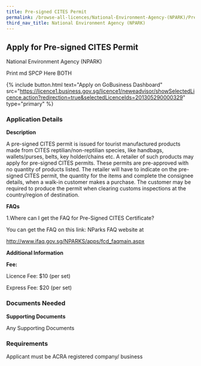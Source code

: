 ```yaml
---
title: Pre-signed CITES Permit
permalink: /browse-all-licences/National-Environment-Agency-(NPARK)/Pre-signed-CITES-Permit
third_nav_title: National Environment Agency (NPARK)
---
```


## Apply for Pre-signed CITES Permit

National Environment Agency (NPARK)

Print md SPCP Here BOTH

{% include button.html text="Apply on GoBusiness Dashboard" src="https://licence1.business.gov.sg/licence1/neweadvisor/showSelectedLicence.action?redirection=true&selectedLicenceIds=201305290000329" type="primary" %}

### Application Details

<p><strong>Description</strong></p>
<p>A pre-signed CITES permit is issued for tourist manufactured products made from CITES reptilian/non-reptilian species, like handbags, wallets/purses, belts, key holder/chains etc. A retailer of such products may apply for pre-signed CITES permits. These permits are pre-approved with no quantity of products listed. The retailer will have to indicate on the pre-signed CITES permit, the quantity for the items and complete the consignee details, when a walk-in customer makes a purchase. The customer may be required to produce the permit when clearing customs inspections at the country/region of destination.</p>
<p><strong>FAQs</strong></p>
<p>1.Where can I get the FAQ for Pre-Signed CITES Certificate?</p>
<p>You can get the FAQ on this link: NParks FAQ website at</p>
<p><a href="http://www.ifaq.gov.sg/NPARKS/apps/fcd_faqmain.aspx">http://www.ifaq.gov.sg/NPARKS/apps/fcd_faqmain.aspx</a></p>

**Additional Information**

<p><strong>Fee:</strong></p>
<p>Licence Fee: $10 (per set)</p>
<p>Express Fee: $20 (per set)</p>

### Documents Needed

<p><strong>Supporting Documents</strong></p>
<p>Any Supporting Documents</p>

### Requirements

Applicant must be ACRA registered company/ business

